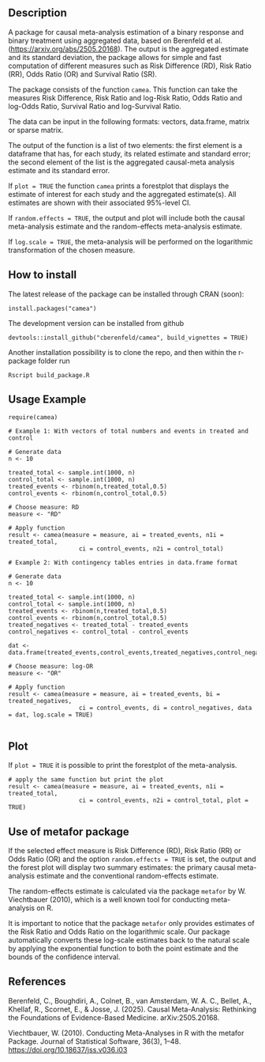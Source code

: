 ## Description

A package for causal meta-analysis estimation of a binary response and binary treatment using aggregated data, based on Berenfeld et al. (https://arxiv.org/abs/2505.20168). The output is the aggregated estimate and its standard deviation, the package allows for simple and fast computation of different measures such as Risk Difference (RD), Risk Ratio (RR), Odds Ratio (OR) and Survival Ratio (SR).

The package consists of the function `camea`. This function can take the measures Risk Difference, Risk Ratio and log-Risk Ratio, Odds Ratio and log-Odds Ratio, Survival Ratio and log-Survival Ratio.

The data can be input in the following formats: vectors, data.frame, matrix or sparse matrix.

The output of the function is a list of two elements: the first element is a dataframe that has, for each study, its related estimate and standard error; the second element of the list is the aggregated causal-meta analysis estimate and its standard error.

If `plot = TRUE` the function `camea` prints a forestplot that displays the estimate of interest for each study and the aggregated estimate(s). All estimates are shown with their associated 95%-level CI.

If `random.effects = TRUE`, the output and plot will include both the causal meta-analysis estimate and the random-effects meta-analysis estimate.

If `log.scale = TRUE`, the meta-analysis will be performed on the logarithmic transformation of the chosen measure.

## How to install

The latest release of the package can be installed through CRAN (soon):

```{r, eval = FALSE}
install.packages("camea")
```

The development version can be installed from github

```{r, eval = FALSE}
devtools::install_github("cberenfeld/camea", build_vignettes = TRUE)
```

Another installation possibility is to clone the repo, and then within the r-package folder run

```{r, eval = FALSE}
Rscript build_package.R
```

## Usage Example

```{r}
require(camea)

# Example 1: With vectors of total numbers and events in treated and control

# Generate data
n <- 10

treated_total <- sample.int(1000, n)
control_total <- sample.int(1000, n)
treated_events <- rbinom(n,treated_total,0.5)
control_events <- rbinom(n,control_total,0.5)

# Choose measure: RD
measure <- "RD"

# Apply function
result <- camea(measure = measure, ai = treated_events, n1i = treated_total,
                    ci = control_events, n2i = control_total)

# Example 2: With contingency tables entries in data.frame format

# Generate data
n <- 10

treated_total <- sample.int(1000, n)
control_total <- sample.int(1000, n)
treated_events <- rbinom(n,treated_total,0.5)
control_events <- rbinom(n,control_total,0.5)
treated_negatives <- treated_total - treated_events
control_negatives <- control_total - control_events

dat <- data.frame(treated_events,control_events,treated_negatives,control_negatives)

# Choose measure: log-OR
measure <- "OR"

# Apply function
result <- camea(measure = measure, ai = treated_events, bi = treated_negatives,
                    ci = control_events, di = control_negatives, data = dat, log.scale = TRUE)


```

## Plot

If `plot = TRUE` it is possible to print the forestplot of the meta-analysis.

```{r my-forest-plot, fig.width=9, fig.height=6, out.width='100%'}
# apply the same function but print the plot
result <- camea(measure = measure, ai = treated_events, n1i = treated_total,
                    ci = control_events, n2i = control_total, plot = TRUE)
```

## Use of metafor package

If the selected effect measure is Risk Difference (RD), Risk Ratio (RR) or Odds Ratio (OR) and the option `random.effects = TRUE` is set, the output and the forest plot will display two summary estimates: the primary causal meta-analysis estimate and the conventional random-effects estimate.

The random-effects estimate is calculated via the package `metafor` by W. Viechtbauer (2010), which is a well known tool for conducting meta-analysis on R. 

It is important to notice that the package `metafor` only provides estimates of the Risk Ratio and Odds Ratio on the logarithmic scale. Our package automatically converts these log-scale estimates back to the natural scale by applying the exponential function to both the point estimate and the bounds of the confidence interval.

## References

Berenfeld, C., Boughdiri, A., Colnet, B., van Amsterdam, W. A. C., Bellet, A., Khellaf, R., Scornet, E., & Josse, J. (2025). Causal Meta-Analysis: Rethinking the Foundations of Evidence-Based Medicine. arXiv:2505.20168.

Viechtbauer, W. (2010). Conducting Meta-Analyses in R with the metafor Package. Journal of Statistical Software, 36(3), 1–48. https://doi.org/10.18637/jss.v036.i03
